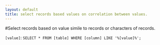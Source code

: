 ```yaml
---
layout: default
title: select records based values on correlation between values.
---
```


#Select records based on value simile to records or characters of records.

`[value]`: `SELECT * FROM [table] WHERE [column] LIKE '%[value]%';`
